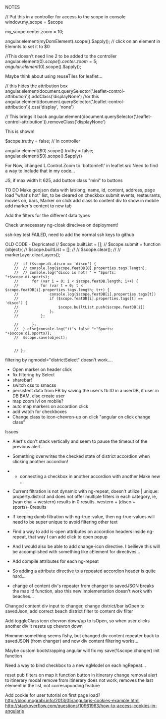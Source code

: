 NOTES

// Put this in a controller for access to the scope in console
window.my_scope = $scope 

my_scope.center.zoom = 10;

angular.element(myDomElement).scope().$apply();
// click on an element in Elemnts to set it to $0

//This doesn't need line 2 to be added to the controller
angular.element($0).scope().center.zoom = 5;
angular.element($0).scope().$apply();


Maybe think about using reuseTiles for leaflet...



// this hides the attribution box
angular.element(document.querySelector('.leaflet-control-attribution')).addClass('displayNone')
//or this
angular.element(document.querySelector('.leaflet-control-attribution')).css('display', 'none')

// This brings it back
angular.element(document.querySelector('.leaflet-control-attribution')).removeClass('displayNone')



<div class="showme" ng-hide="truthy">
    <p>This is shown!</p>
  </div>
  
$scope.truthy = false; // In controller
<div class="showme" ng-hide="truthy">
angular.element($0).scope().truthy = false;
angular.element($0).scope().$apply()


For Now, changed L.Control.Zoom to 'bottomleft' in leaflet.src
Need to find a way to include that in my code...


JS, if max width lt 625, add button class "mini" to buttons


TO DO
Make geojson data with lat/long, name, id, content, address, 
	page load "what's hot" list, to be cleared on checkbox submit
	events, restaurants, movies on, bars, 
Marker on click add class to content div to show in mobile
	add marker's content to new tab

Add the filters for the different data types


Check unnecessary ng-cloak direcives on deployment!

ssh-key test FAILED, need to add the normal ssh keys to github












OLD CODE - Depricated
		// $scope.builtList = [];
		// $scope.submit = function (object){
		// 	$scope.builtList = [];
		// 	// $scope.clear();
		// 	// markerLayer.clearLayers();

		// 	if ($scope.di.disco == 'disco') {
		// 	// console.log($scope.featDB[0].properties.tags.length);
		// 	// console.log("disco is hot! " + "Sports: "+$scope.di.sports);
		// 		for (var i = 0; i < $scope.featDB.length; i++) {
		// 			for (var t = 0; t < $scope.featDB[i].properties.tags.length; t++) {
		// 				console.log($scope.featDB[i].properties.tags[t])
		// 				if ($scope.featDB[i].properties.tags[t] == 'disco') {
		// 					$scope.builtList.push($scope.featDB[i])
		// 				};
		// 			};

		// 		};
		// 	} else{console.log("it's false "+"Sports: "+$scope.di.sports)};
		// 	$scope.save(object);


		// };		



filtering by ngmodel="districtSelect" doesn't work....



* Open marker on header click
* fix filtering by Select 
* sharebar!
* switch css to smacss
* persistent data from FB by saving the user's fb ID in a userDB, if user in DB BAM, else create 	user
* map zoom lvl on mobile?
* auto map markers on accordion click
* add watch for checkboxes
* Change class to icon-chevron-up on click "angular on click change class"

Issues
* Alert's don't stack vertically and seem to pause the timeout of the previous alert.
* Something overwrites the checked state of district accordion when clicking another accordion!
* * connecting a checkbox in another accordion with another Make new ...
* Current filtration is not dynamic with ng-repeat, doesn't  utilize | unique: property.district and does not offer multiple filters in each category, ie, (wan chai + western) results in 0 results.  western + (disco + sports)=0results
* If keeping dumb filtration with ng-true-value, then ng-true-values will need to be super unique to avoid filtering other text


* Find a way to add is-open attributes on accordion headers inside ng-repeat, that way I can add click to open popup
* And I would also be able to add change-icon directive.  I beilieve this will be accomplished with something like cElement for directives...
* Add compile attributes for each ng-repeat
* So adding a attribute directive to a repeated accordion header is quite hard...


* change of content div's repeater from changer to savedJSON breaks the map it! function, also this new implementation doesn't work with beaches...


Changed content div input to changer, change district/bar isOpen to savedJson, add correct beach district filter to content div filter

Add toggleClass icon chevron down/up to isOpen, so when user clicks another div it resets up chevron down

Hmmmm something seems fishy, but changed div content repeater back to savedJSON (from changer) and now div content filtering works...

Maybe custom bootstrapping angular will fix my save(%scope.changer) init function



Need a way to bind checkbox to a new ngModel on each ngRepeat...


reset pub filters on map it function button in itinerary
change removal alert to itinerary modal
remove from itinerary does not work, removes the last element in the list, not corresoponding feature

Add cookie for user tutorial on first page load?
http://blog.mograbi.info/2013/05/angularjs-cookies-example.html
http://stackoverflow.com/questions/10961963/how-to-access-cookies-in-angularjs